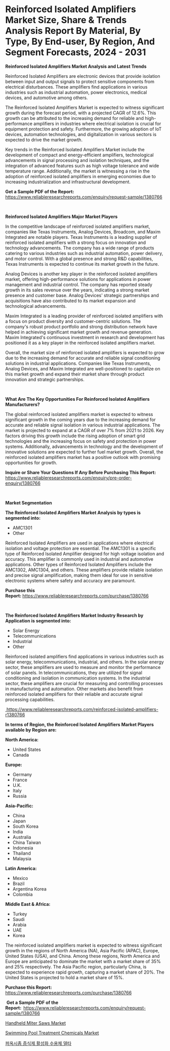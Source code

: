 <p><h1>Reinforced Isolated Amplifiers Market Size, Share & Trends Analysis Report By Material, By Type, By End-user, By Region, And Segment Forecasts, 2024 - 2031</h1></p><p><strong>Reinforced Isolated Amplifiers Market Analysis and Latest Trends</strong></p>
<p><p>Reinforced Isolated Amplifiers are electronic devices that provide isolation between input and output signals to protect sensitive components from electrical disturbances. These amplifiers find applications in various industries such as industrial automation, power electronics, medical devices, and automotive among others.</p><p>The Reinforced Isolated Amplifiers Market is expected to witness significant growth during the forecast period, with a projected CAGR of 12.6%. This growth can be attributed to the increasing demand for reliable and high-performance amplifiers in industries where electrical isolation is crucial for equipment protection and safety. Furthermore, the growing adoption of IoT devices, automation technologies, and digitalization in various sectors is expected to drive the market growth.</p><p>Key trends in the Reinforced Isolated Amplifiers Market include the development of compact and energy-efficient amplifiers, technological advancements in signal processing and isolation techniques, and the integration of advanced features such as high voltage tolerance and wide temperature range. Additionally, the market is witnessing a rise in the adoption of reinforced isolated amplifiers in emerging economies due to increasing industrialization and infrastructural development.</p></p>
<p><strong>Get a Sample PDF of the Report:&nbsp;</strong> <a href="https://www.reliableresearchreports.com/enquiry/request-sample/1380766">https://www.reliableresearchreports.com/enquiry/request-sample/1380766</a></p>
<p>&nbsp;</p>
<p><strong>Reinforced Isolated Amplifiers Major Market Players</strong></p>
<p><p>In the competitive landscape of reinforced isolated amplifiers market, companies like Texas Instruments, Analog Devices, Broadcom, and Maxim Integrated are notable players. Texas Instruments is a leading supplier of reinforced isolated amplifiers with a strong focus on innovation and technology advancements. The company has a wide range of products catering to various industries such as industrial automation, power delivery, and motor control. With a global presence and strong R&D capabilities, Texas Instruments is expected to continue its market growth in the future.</p><p>Analog Devices is another key player in the reinforced isolated amplifiers market, offering high-performance solutions for applications in power management and industrial control. The company has reported steady growth in its sales revenue over the years, indicating a strong market presence and customer base. Analog Devices' strategic partnerships and acquisitions have also contributed to its market expansion and technological advancements.</p><p>Maxim Integrated is a leading provider of reinforced isolated amplifiers with a focus on product diversity and customer-centric solutions. The company's robust product portfolio and strong distribution network have helped in achieving significant market growth and revenue generation. Maxim Integrated's continuous investment in research and development has positioned it as a key player in the reinforced isolated amplifiers market.</p><p>Overall, the market size of reinforced isolated amplifiers is expected to grow due to the increasing demand for accurate and reliable signal conditioning solutions in industrial applications. Companies like Texas Instruments, Analog Devices, and Maxim Integrated are well-positioned to capitalize on this market growth and expand their market share through product innovation and strategic partnerships.</p></p>
<p>&nbsp;</p>
<p><strong>What Are The Key Opportunities For Reinforced Isolated Amplifiers Manufacturers?</strong></p>
<p><p>The global reinforced isolated amplifiers market is expected to witness significant growth in the coming years due to the increasing demand for accurate and reliable signal isolation in various industrial applications. The market is projected to expand at a CAGR of over 7% from 2021 to 2026. Key factors driving this growth include the rising adoption of smart grid technologies and the increasing focus on safety and protection in power systems. Additionally, advancements in technology and the development of innovative solutions are expected to further fuel market growth. Overall, the reinforced isolated amplifiers market has a positive outlook with promising opportunities for growth.</p></p>
<p><strong>Inquire or Share Your Questions If Any Before Purchasing This Report:</strong> <a href="https://www.reliableresearchreports.com/enquiry/pre-order-enquiry/1380766">https://www.reliableresearchreports.com/enquiry/pre-order-enquiry/1380766</a></p>
<p>&nbsp;</p>
<p><strong>Market Segmentation</strong></p>
<p><strong>The Reinforced Isolated Amplifiers Market Analysis by types is segmented into:</strong></p>
<p><ul><li>AMC1301</li><li>Other</li></ul></p>
<p><p>Reinforced Isolated Amplifiers are used in applications where electrical isolation and voltage protection are essential. The AMC1301 is a specific type of Reinforced Isolated Amplifier designed for high voltage isolation and accuracy. This amplifier is commonly used in industrial and automotive applications. Other types of Reinforced Isolated Amplifiers include the AMC1302, AMC1304, and others. These amplifiers provide reliable isolation and precise signal amplification, making them ideal for use in sensitive electronic systems where safety and accuracy are paramount.</p></p>
<p><strong>Purchase this Report:&nbsp;</strong><a href="https://www.reliableresearchreports.com/purchase/1380766">https://www.reliableresearchreports.com/purchase/1380766</a></p>
<p>&nbsp;</p>
<p><strong>The Reinforced Isolated Amplifiers Market Industry Research by Application is segmented into:</strong></p>
<p><ul><li>Solar Energy</li><li>Telecommunications</li><li>Industrial</li><li>Other</li></ul></p>
<p><p>Reinforced isolated amplifiers find applications in various industries such as solar energy, telecommunications, industrial, and others. In the solar energy sector, these amplifiers are used to measure and monitor the performance of solar panels. In telecommunications, they are utilized for signal conditioning and isolation in communication systems. In the industrial sector, these amplifiers are crucial for measuring and controlling processes in manufacturing and automation. Other markets also benefit from reinforced isolated amplifiers for their reliable and accurate signal processing capabilities.</p></p>
<p><a href="https://www.reliableresearchreports.com/reinforced-isolated-amplifiers-r1380766">&nbsp;https://www.reliableresearchreports.com/reinforced-isolated-amplifiers-r1380766</a></p>
<p><strong>In terms of Region, the Reinforced Isolated Amplifiers Market Players available by Region are:</strong></p>
<p>
    <p> <strong> North America: </strong>
        <ul>
            <li>United States</li>
            <li>Canada</li>
        </ul>
        </p> 
    <p> <strong> Europe: </strong>
        <ul>
            <li>Germany</li>
            <li>France</li>
            <li>U.K.</li>
            <li>Italy</li>
            <li>Russia</li>
        </ul>
        </p> 
    <p> <strong> Asia-Pacific: </strong>
        <ul>
            <li>China</li>
            <li>Japan</li>
            <li>South Korea</li>
            <li>India</li>
            <li>Australia</li>
            <li>China Taiwan</li>
            <li>Indonesia</li>
            <li>Thailand</li>
            <li>Malaysia</li>
        </ul>
        </p> 
    <p> <strong> Latin America: </strong>
        <ul>
            <li>Mexico</li>
            <li>Brazil</li>
            <li>Argentina Korea</li>
            <li>Colombia</li>
        </ul>
        </p> 
    <p> <strong> Middle East & Africa: </strong>
        <ul>
            <li>Turkey</li>
            <li>Saudi</li>
            <li>Arabia</li>
            <li>UAE</li>
            <li>Korea</li>
        </ul>
    </p>
    </p>
<p><p>The reinforced isolated amplifiers market is expected to witness significant growth in the regions of North America (NA), Asia Pacific (APAC), Europe, United States (USA), and China. Among these regions, North America and Europe are anticipated to dominate the market with a market share of 35% and 25% respectively. The Asia Pacific region, particularly China, is expected to experience rapid growth, capturing a market share of 20%. The United States is projected to hold a market share of 15%.</p></p>
<p><strong>Purchase this Report: </strong><a href="https://www.reliableresearchreports.com/purchase/1380766">https://www.reliableresearchreports.com/purchase/1380766</a></p>
<p>&nbsp;<strong>Get a Sample PDF of the Report:&nbsp;&nbsp;</strong><a href="https://www.reliableresearchreports.com/enquiry/request-sample/1380766">https://www.reliableresearchreports.com/enquiry/request-sample/1380766</a></p>
<p><strong></strong></p>
<p><p><a href="https://github.com/okotobwrhuteie/Market-Research-Report-List-2/blob/main/handheld-miter-saws-market.md">Handheld Miter Saws Market</a></p><p><a href="https://issuu.com/reportprime-2/docs/swimming-pool-treatment-chemicals-market-size-2030">Swimming Pool Treatment Chemicals Market</a></p><p><a href="https://github.com/giancarlo642004/Market-Research-Report-List-1/blob/main/788673735891.md">퍼옥시좀 증식제 활성화 수용체 델타</a></p></p>